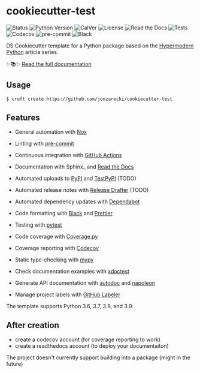 # cookiecutter-test

![Status](https://badgen.net/badge/status/alpha/d8624d)
![Python Version](https://img.shields.io/pypi/pyversions/cookiecutter-hypermodern-python-instance)
![CalVer](https://img.shields.io/badge/calver-YYYY.MM.DD-22bfda.svg)
![License](https://img.shields.io/github/license/cjolowicz/cookiecutter-hypermodern-python)
![Read the Docs](https://img.shields.io/readthedocs/jonzarecki-cookiecutter-test/latest.svg?label=Read%20the%20Docs)
![Tests](https://github.com/jonzarecki/cookiecutter-test/workflows/Tests/badge.svg)
![Codecov](https://codecov.io/gh/jonzarecki/cookiecutter-test/branch/main/graph/badge.svg)
![pre-commit](https://img.shields.io/badge/pre--commit-enabled-brightgreen?logo=pre-commit&logoColor=white)
![Black](https://img.shields.io/badge/code%20style-black-000000.svg)

DS Cookiecutter template for a Python package based on the
[Hypermodern Python](https://medium.com/@cjolowicz/hypermodern-python-d44485d9d769) article series.

✨📚✨ [Read the full documentation](https://jonzarecki-cookiecutter-test.readthedocs.io/)

## Usage

```bash
$ cruft create https://github.com/jonzarecki/cookiecutter-test
```

## Features

- General automation with [Nox](https://nox.thea.codes/)

- Linting with [pre-commit](https://pre-commit.com/)
- Continuous integration with [GitHub Actions](https://github.com/features/actions)
- Documentation with Sphinx\_ and [Read the Docs](https://readthedocs.org/)
- Automated uploads to [PyPI](https://pypi.org/) and [TestPyPI](https://test.pypi.org/) (TODO)
- Automated release notes with [Release Drafter](https://github.com/release-drafter/release-drafter) (TODO)
- Automated dependency updates with [Dependabot](https://dependabot.com/)
- Code formatting with [Black](https://github.com/psf/black) and [Prettier](https://prettier.io/)
- Testing with [pytest](https://docs.pytest.org/en/latest/)
- Code coverage with [Coverage.py](https://coverage.readthedocs.io/)
- Coverage reporting with [Codecov](https://codecov.io/)
- Static type-checking with [mypy](http://mypy-lang.org/)
- Check documentation examples with [xdoctest](https://github.com/Erotemic/xdoctest)
- Generate API documentation with [autodoc](https://www.sphinx-doc.org/en/master/usage/extensions/autodoc.html) and
  [napoleon](https://www.sphinx-doc.org/en/master/usage/extensions/napoleon.html)
- Manage project labels with [GitHub Labeler](https://github.com/marketplace/actions/github-labeler)

The template supports Python 3.6, 3.7, 3.8, and 3.9.

## After creation

- create a codecov account (for coverage reporting to work)
- create a readthedocs account (to deploy your documentaiton)

The project doesn't currently support building into a package (might in the future)
